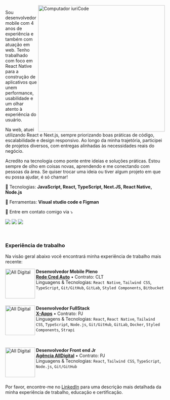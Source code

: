<img src="https://raw.githubusercontent.com/MicaelliMedeiros/micaellimedeiros/master/image/computer-illustration.png" min-width="400px" max-width="400px" width="400px" align="right" alt="Computador iuriCode">

<p align="left"> 
  Sou desenvolvedor mobile com 4 anos de experiência e também com atuação em web. Tenho trabalhado com foco em React Native para a construção de aplicativos que unem performance, usabilidade e um olhar atento à experiência do usuário.

Na web, atuei utilizando React e Next.js, sempre priorizando boas práticas de código, escalabilidade e design responsivo. Ao longo da minha trajetória, participei de projetos diversos, com entregas alinhadas às necessidades reais do negócio.

Acredito na tecnologia como ponte entre ideias e soluções práticas.
Estou sempre de olho em coisas novas, aprendendo e me conectando com pessoas da área. Se quiser trocar uma ideia ou tiver algum projeto em que eu possa ajudar, é só chamar!
</p>

<p align="left">
  🚀 Tecnologias: <strong>JavaScript, React, TypeScript, Next.JS, React Native, Node.js</strong>
</p>

<p align="left">
  💼 Ferramentas: <strong>Visual studio code e Figman</strong>
</p>

<p align="left">
  💌 Entre em contato comigo via ⤵️
</p>

<p align="left">
  <a href="https://gabriellimaa8500@gmail.com" target="_blank" alt="Gmail">
  <img src="https://img.shields.io/badge/-Gmail-FF0000?style=flat-square&labelColor=FF0000&logo=gmail&logoColor=white&gabriellimaa8500@gmail.com" /></a>

  <a href="https://www.linkedin.com/in/gabriel-lima27" target="_blank" alt="Linkedin">
  <img src="https://img.shields.io/badge/-Linkedin-0e76a8?style=flat-square&logo=Linkedin&logoColor=white&link=https://www.linkedin.com/in/gabriel-lima27/" /></a>

  <a href="https://wa.me/5511930246250" target="_blank" alt="WhatsApp">
    <img src="https://img.shields.io/badge/-WhatsApp-25d366?style=flat-square&labelColor=25d366&logo=whatsapp&logoColor=white&link=https://wa.me/5511930246250"/>
  </a>  
</p>

<br> 

### Experiência de trabalho
Na visão geral abaixo você encontrará minha experiência de trabalho mais recente:

[<img align="left" height="94px" width="94px" alt="All Digital" src="https://rcagroup.com.br/assets/img/rca_horizontal-black.svg"/>](**https://www.redecredauto.com.br/portal/**)

**Desenvolvedor Mobile Pleno** \
[**Rede Cred Auto**](https://www.redecredauto.com.br/portal/) • Contrato: CLT \
Linguagens & Tecnologias: `React Native`, `Tailwind CSS`, `TypeScript`, `Git/GitHub`, `GitLab`, `Styled Components`, `Bitbucket`   \
<br/>
<br/>

[<img align="left" height="94px" width="94px" alt="All Digital" src="https://www.x-apps.com.br/favicon.svg?v=7911db89be76ae9c104c428c9cbea2b7"/>](https://www.x-apps.com.br/)

**Desenvolvedor FullStack** \
[**X-Apps**](https://www.x-apps.com.br/) • Contrato: PJ \
Linguagens & Tecnologias: `React`, `React Native`, `Tailwind CSS`, `TypeScript`, `Node.js`, `Git/GitHub`, `GitLab`, `Docker`, `Styled Components`, `Strapi`   \
<br/>
<br/>

[<img align="left" height="94px" width="94px" alt="All Digital" src="https://www.agenciaalldigital.com/imgs/favicon.webp"/>](https://www.agenciaalldigital.com)

**Desenvolvedor Front end Jr** \
[**Agência AllDigital**](https://www.agenciaalldigital.com) • Contrato: PJ \
Linguagens & Tecnologias: `React`, `Tailwind CSS`, `TypeScript`, `Node.js`, `Git/GitHub` \
<br/>
<br/>

Por favor, encontre-me no [LinkedIn](https://www.linkedin.com/in/gabriel-lima27/) para uma descrição mais detalhada da minha experiência de trabalho, educação e certificação.
